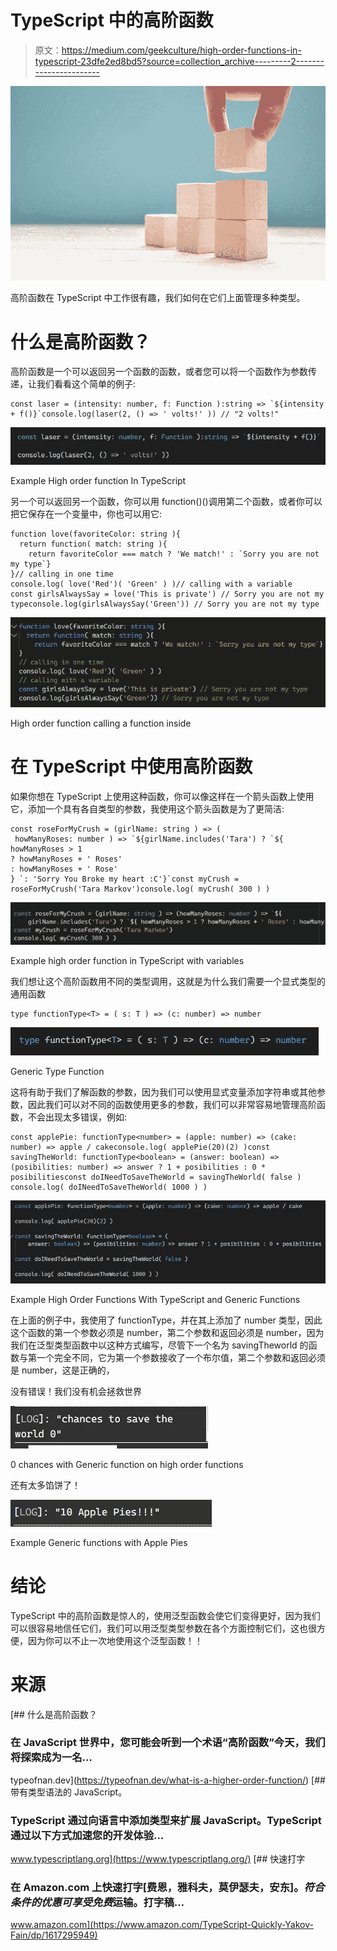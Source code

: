 # TypeScript 中的高阶函数

> 原文：<https://medium.com/geekculture/high-order-functions-in-typescript-23dfe2ed8bd5?source=collection_archive---------2----------------------->

![](img/1aafec37662669833cffbf4dae5c5226.png)

高阶函数在 TypeScript 中工作很有趣，我们如何在它们上面管理多种类型。

# 什么是高阶函数？

高阶函数是一个可以返回另一个函数的函数，或者您可以将一个函数作为参数传递，让我们看看这个简单的例子:

```
const laser = (intensity: number, f: Function ):string => `${intensity + f()}`console.log(laser(2, () => ' volts!' )) // "2 volts!"
```

![](img/e3a51c4e66177782d4bd2d93cf773fb5.png)

Example High order function In TypeScript

另一个可以返回另一个函数，你可以用 function()()调用第二个函数，或者你可以把它保存在一个变量中，你也可以用它:

```
function love(favoriteColor: string ){
  return function( match: string ){
    return favoriteColor === match ? 'We match!' : `Sorry you are not my type`}
}// calling in one time
console.log( love('Red')( 'Green' ) )// calling with a variable
const girlsAlwaysSay = love('This is private') // Sorry you are not my typeconsole.log(girlsAlwaysSay('Green')) // Sorry you are not my type
```

![](img/c0437afe762a19db73fd6e693571d836.png)

High order function calling a function inside

# 在 TypeScript 中使用高阶函数

如果你想在 TypeScript 上使用这种函数，你可以像这样在一个箭头函数上使用它，添加一个具有各自类型的参数，我使用这个箭头函数是为了更简洁:

```
const roseForMyCrush = (girlName: string ) => (
 howManyRoses: number ) => `${girlName.includes('Tara') ? `${                                     howManyRoses > 1 
? howManyRoses + ' Roses' 
: howManyRoses + ' Rose' 
} `: 'Sorry You Broke my heart :C'}`const myCrush = roseForMyCrush('Tara Markov')console.log( myCrush( 300 ) )
```

![](img/b549be681b880901dd3b22a000895ff2.png)

Example high order function in TypeScript with variables

我们想让这个高阶函数用不同的类型调用，这就是为什么我们需要一个显式类型的通用函数

```
type functionType<T> = ( s: T ) => (c: number) => number
```

![](img/1f17ec4ae6a188379b6d3df6de654b67.png)

Generic Type Function

这将有助于我们了解函数的参数，因为我们可以使用显式变量添加字符串或其他参数，因此我们可以对不同的函数使用更多的参数，我们可以非常容易地管理高阶函数，不会出现太多错误，例如:

```
const applePie: functionType<number> = (apple: number) => (cake: number) => apple / cakeconsole.log( applePie(20)(2) )const savingTheWorld: functionType<boolean> = (answer: boolean) => (posibilities: number) => answer ? 1 + posibilities : 0 * posibilitiesconst doINeedToSaveTheWorld = savingTheWorld( false )
console.log( doINeedToSaveTheWorld( 1000 ) )
```

![](img/7ff82679b4325fc473d2f9a9aa9ae1ec.png)

Example High Order Functions With TypeScript and Generic Functions

在上面的例子中，我使用了 functionType，并在其上添加了 number 类型，因此这个函数的第一个参数必须是 number，第二个参数和返回必须是 number，因为我们在泛型类型函数中以这种方式编写，尽管下一个名为 savingTheworld 的函数与第一个完全不同，它为第一个参数接收了一个布尔值，第二个参数和返回必须是 number，这是正确的，

没有错误！我们没有机会拯救世界

![](img/aa2f3ccb5e07c273457b2ad2573747b6.png)

0 chances with Generic function on high order functions

还有太多馅饼了！

![](img/636c4da3e0609b7fca4a3fb8e3d28168.png)

Example Generic functions with Apple Pies

# 结论

TypeScript 中的高阶函数是惊人的，使用泛型函数会使它们变得更好，因为我们可以很容易地信任它们，我们可以用泛型类型参数在各个方面控制它们，这也很方便，因为你可以不止一次地使用这个泛型函数！！

# 来源

[](https://typeofnan.dev/what-is-a-higher-order-function/) [## 什么是高阶函数？

### 在 JavaScript 世界中，您可能会听到一个术语“高阶函数”今天，我们将探索成为一名…

typeofnan.dev](https://typeofnan.dev/what-is-a-higher-order-function/) [](https://www.typescriptlang.org/) [## 带有类型语法的 JavaScript。

### TypeScript 通过向语言中添加类型来扩展 JavaScript。TypeScript 通过以下方式加速您的开发体验…

www.typescriptlang.org](https://www.typescriptlang.org/) [](https://www.amazon.com/TypeScript-Quickly-Yakov-Fain/dp/1617295949) [## 快速打字

### 在 Amazon.com 上快速打字[费恩，雅科夫，莫伊瑟夫，安东]。*符合条件的优惠可享受免费*运输。打字稿…

www.amazon.com](https://www.amazon.com/TypeScript-Quickly-Yakov-Fain/dp/1617295949)
